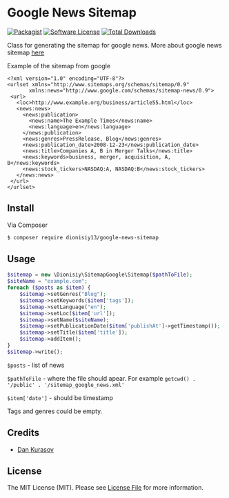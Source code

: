 # Google News Sitemap

[![Packagist](https://img.shields.io/packagist/v/dionisiy13/google-news-sitemap.svg)](https://packagist.org/packages/dionisiy13/google-news-sitemap)
[![Software License](https://img.shields.io/badge/license-MIT-brightgreen.svg?style=flat-square)](LICENSE.md)
[![Total Downloads](https://img.shields.io/packagist/dt/dionisiy13/google-news-sitemap.svg?style=flat-square)](https://packagist.org/packages/dionisiy13/google-news-sitemap)

Class for generating the sitemap for google news. More about google news sitemap [here](https://support.google.com/news/publisher/answer/74288?hl=uk)

Example of the sitemap from google 
```
<?xml version="1.0" encoding="UTF-8"?>
<urlset xmlns="http://www.sitemaps.org/schemas/sitemap/0.9"
       xmlns:news="http://www.google.com/schemas/sitemap-news/0.9">
 <url>
   <loc>http://www.example.org/business/article55.html</loc>
   <news:news>
     <news:publication>
       <news:name>The Example Times</news:name>
       <news:language>en</news:language>
     </news:publication>
     <news:genres>PressRelease, Blog</news:genres>
     <news:publication_date>2008-12-23</news:publication_date>
     <news:title>Companies A, B in Merger Talks</news:title>
     <news:keywords>business, merger, acquisition, A, B</news:keywords>
     <news:stock_tickers>NASDAQ:A, NASDAQ:B</news:stock_tickers>
   </news:news>
 </url>
</urlset>
   ```

## Install

Via Composer

``` bash
$ composer require dionisiy13/google-news-sitemap
```

## Usage

``` php
$sitemap = new \Dionisiy\SitemapGoogle\Sitemap($pathToFile);
$siteName = "example.com";
foreach ($posts as $item) {
    $sitemap->setGenres("Blog");
    $sitemap->setKeywords($item['tags']);
    $sitemap->setLanguage("en");
    $sitemap->setLoc($item['url']);
    $sitemap->setName($siteName);
    $sitemap->setPublicationDate($item['publishAt']->getTimestamp());
    $sitemap->setTitle($item['title']);
    $sitemap->addItem();
}
$sitemap->write();
```

```$posts``` - list of news 

```$pathToFile``` - where the file should apear. For example ```getcwd() . '/public' . '/sitemap_google_news.xml'```

```$item['date']``` - should be timestamp

Tags and genres could be empty.

## Credits

- [Dan Kurasov](https://github.com/dionisiy13)

## License

The MIT License (MIT). Please see [License File](LICENSE.md) for more information.
